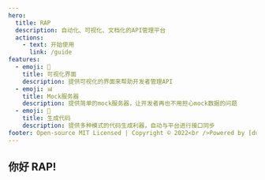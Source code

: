 ```yaml
---
hero:
  title: RAP
  description: 自动化、可视化、文档化的API管理平台
  actions:
    - text: 开始使用
      link: /guide
features:
  - emoji: 🎨
    title: 可视化界面
    description: 提供可视化的界面来帮助开发者管理API
  - emoji: 📊
    title: Mock服务器
    description: 提供简单的mock服务器，让开发者再也不用担心mock数据的问题
  - emoji: 🧑
    title: 生成代码
    description: 提供多种模式的代码生成利器，自动与平台进行接口同步
footer: Open-source MIT Licensed | Copyright © 2022<br />Powered by [dumi](https://d.umijs.org)
---
```


## 你好 RAP!
